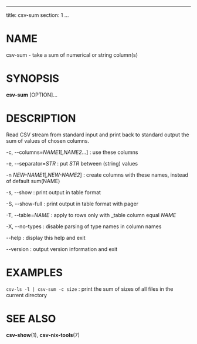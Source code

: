 <!--
SPDX-License-Identifier: BSD-3-Clause
Copyright 2020-2023, Marcin Ślusarz <marcin.slusarz@gmail.com>
-->

---
title: csv-sum
section: 1
...

# NAME #

csv-sum - take a sum of numerical or string column(s)

# SYNOPSIS #

**csv-sum** [OPTION]...

# DESCRIPTION #

Read CSV stream from standard input and print back to standard output the sum of
values of chosen columns.

-c, \--columns=*NAME1*[,*NAME2*...]
:   use these columns

-e, \--separator=*STR*
:   put *STR* between (string) values

-n *NEW-NAME1*[,*NEW-NAME2*]
:   create columns with these names, instead of default sum(NAME)

-s, \--show
:   print output in table format

-S, \--show-full
:   print output in table format with pager

-T, \--table=*NAME*
:   apply to rows only with _table column equal *NAME*

-X, \--no-types
:   disable parsing of type names in column names

\--help
:   display this help and exit

\--version
:   output version information and exit

# EXAMPLES #

`csv-ls -l | csv-sum -c size`
:   print the sum of sizes of all files in the current directory

# SEE ALSO #

**csv-show**(1), **csv-nix-tools**(7)
